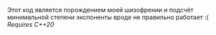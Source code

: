 
Этот код является порождением моей шизофрении и подсчёт минимальной степени экспоненты вроде не правильно работает :(
*Requires C++20*
